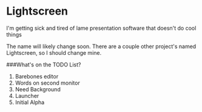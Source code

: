Lightscreen
===========

I'm getting sick and tired of lame presentation software that doesn't do cool things

The name will likely change soon.  There are a couple other project's named Lightscreen, so I should change mine.

###What's on the TODO List?
1. Barebones editor
1. Words on second monitor
1. Need Background
1. Launcher
1. Initial Alpha
